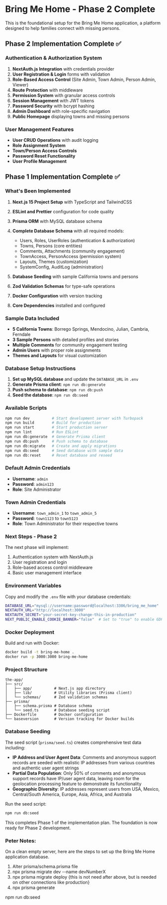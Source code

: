 # Bring Me Home - Phase 2 Complete

This is the foundational setup for the Bring Me Home application, a platform designed to help families connect with missing persons.

## Phase 2 Implementation Complete ✅

### Authentication & Authorization System

1. **NextAuth.js Integration** with credentials provider
2. **User Registration & Login** forms with validation
3. **Role-Based Access Control** (Site Admin, Town Admin, Person Admin, Viewer)
4. **Route Protection** with middleware
5. **Permission System** with granular access controls
6. **Session Management** with JWT tokens
7. **Password Security** with bcrypt hashing
8. **Admin Dashboard** with role-specific navigation
9. **Public Homepage** displaying towns and missing persons

### User Management Features

- **User CRUD Operations** with audit logging
- **Role Assignment System** 
- **Town/Person Access Controls**
- **Password Reset Functionality**
- **User Profile Management**

## Phase 1 Implementation Complete ✅

### What's Been Implemented

1. **Next.js 15 Project Setup** with TypeScript and TailwindCSS
2. **ESLint and Prettier** configuration for code quality
3. **Prisma ORM** with MySQL database schema
4. **Complete Database Schema** with all required models:
   - Users, Roles, UserRoles (authentication & authorization)
   - Towns, Persons (core entities)
   - Comments, Attachments (community engagement)
   - TownAccess, PersonAccess (permission system)
   - Layouts, Themes (customization)
   - SystemConfig, AuditLog (administration)

5. **Database Seeding** with sample California towns and persons
6. **Zod Validation Schemas** for type-safe operations
7. **Docker Configuration** with version tracking
8. **Core Dependencies** installed and configured

### Sample Data Included

- **5 California Towns**: Borrego Springs, Mendocino, Julian, Cambria, Ferndale
- **3 Sample Persons** with detailed profiles and stories
- **Multiple Comments** for community engagement testing
- **Admin Users** with proper role assignments
- **Themes and Layouts** for visual customization

### Database Setup Instructions

1. **Set up MySQL database** and update the `DATABASE_URL` in `.env`
2. **Generate Prisma client**: `npm run db:generate`
3. **Push schema to database**: `npm run db:push`
4. **Seed the database**: `npm run db:seed`

### Available Scripts

```bash
npm run dev          # Start development server with Turbopack
npm run build        # Build for production
npm run start        # Start production server
npm run lint         # Run ESLint
npm run db:generate  # Generate Prisma client
npm run db:push      # Push schema to database
npm run db:migrate   # Create and apply migrations
npm run db:seed      # Seed database with sample data
npm run db:reset     # Reset database and reseed
```

### Default Admin Credentials

- **Username**: `admin`
- **Password**: `admin123`
- **Role**: Site Administrator

### Town Admin Credentials

- **Username**: `town_admin_1` to `town_admin_5`
- **Password**: `town1123` to `town5123`
- **Role**: Town Administrator for their respective towns

### Next Steps - Phase 2

The next phase will implement:
1. Authentication system with NextAuth.js
2. User registration and login
3. Role-based access control middleware
4. Basic user management interface

### Environment Variables

Copy and modify the `.env` file with your database credentials:

```bash
DATABASE_URL="mysql://username:password@localhost:3306/bring_me_home"
NEXTAUTH_URL="http://localhost:3000"
NEXTAUTH_SECRET="your-secret-key-change-this-in-production"
NEXT_PUBLIC_ENABLE_COOKIE_BANNER="false"  # Set to "true" to enable GDPR cookie consent
```

### Docker Deployment

Build and run with Docker:

```bash
docker build -t bring-me-home .
docker run -p 3000:3000 bring-me-home
```

### Project Structure

```
the-app/
├── src/
│   ├── app/          # Next.js app directory
│   ├── lib/          # Utility libraries (Prisma client)
│   └── schemas/      # Zod validation schemas
├── prisma/
│   ├── schema.prisma # Database schema
│   └── seed.ts       # Database seeding script
├── Dockerfile        # Docker configuration
└── baseversion       # Version tracking for Docker builds
```

### Database Seeding

The seed script (`prisma/seed.ts`) creates comprehensive test data including:

- **IP Address and User Agent Data**: Comments and anonymous support records are seeded with realistic IP addresses from various countries and authentic user agent strings
- **Partial Data Population**: Only 50% of comments and anonymous support records have IP/user agent data, leaving room for the geolocation processing feature to demonstrate its functionality
- **Geographic Diversity**: IP addresses represent users from USA, Mexico, Central/South America, Europe, Asia, Africa, and Australia

Run the seed script:
```bash
npm run db:seed
```

This completes Phase 1 of the implementation plan. The foundation is now ready for Phase 2 development.


### Peter Notes:

On a clean empty server, here are the steps to set up the Bring Me Home application database.




1. Alter prisma/schema.prisma file
2. npx prisma migrate dev --name devNumberX
3. npx prisma migrate deploy     {this is not need after above, but is needed on other connections like production}
4. npx prisma generate

npm run db:seed



